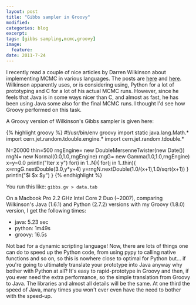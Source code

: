 ```yaml
---
layout: post
title: "Gibbs sampler in Groovy"
modified:
categories: blog
excerpt:
tags: [gibbs sampling,mcmc,groovy]
image:
  feature:
date: 2011-7-24
---
```


I recently read a couple of nice articles by Darren Wilkinson about implementing MCMC in various languages. The posts are [here](http://darrenjw.wordpress.com/2010/04/28/mcmc-programming-in-r-python-java-and-c/) and [here](http://darrenjw.wordpress.com/2011/07/16/gibbs-sampler-in-various-languages-revisited/).  Wilkinson apparently uses, or is considering using, Python for a lot of prototyping and C for a lot of his actual MCMC runs. However, since he feels that Java is in some ways nicer than C, and almost as fast, he has been using Java some also for the final MCMC runs. I thought I'd see how Groovy performed on this task. 

A Groovy version of Wilkinson's Gibbs sampler is given here: 

{% highlight groovy %}
#!/usr/bin/env groovy 
import static java.lang.Math.*
import cern.jet.random.tdouble.engine.*
import cern.jet.random.tdouble.*

N=20000
thin=500
rngEngine= new DoubleMersenneTwister(new Date())
rngN= new Normal(0.0,1.0,rngEngine)
rngG= new Gamma(1.0,1.0,rngEngine)
x=y=0.0
println("Iter x y")
for(i in 1..N){
  for(j in 1..thin){
    x=rngG.nextDouble(3.0,y*y+4)
    y=rngN.nextDouble(1.0/(x+1),1.0/sqrt(x+1))
  }
  println("$i $x $y")
}
{% endhighlight %}

You run this like: `gibbs.gv > data.tab`

On a Macbook Pro 2.2 GHz Intel Core 2 Duo (~2007), comparing Wilkinson's Java (1.6.1) and Python (2.7.2) versions with my Groovy (1.8.0) version, I get the following times: 

* java: 5.23 sec
* python: 1m49s
* groovy: 16.5s

Not bad for a dynamic scripting language! Now, there are lots of things one can do to speed up the Python code, from using pypy to calling native functions and so on, so this is nowhere close to optimal for Python but... if you're going to ultimately translate your prototype into Java anyway why bother with Python at all? It's easy to rapid-prototype in Groovy and then, if you ever need the extra performance, so the simple translation from Groovy to Java.  The libraries and almost all details will be the same.  At one third the speed of Java, many times you won't ever even have the need to bother with the speed-up. 

